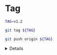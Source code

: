 # Tag

```bash
TAG=v1.2
```

```bash
git tag ${TAG}
```

```bash
git push origin ${TAG}
```
<details>

```lua
Total 0 (delta 0), reused 0 (delta 0), pack-reused 0
To github-boreal.com:CollegeBoreal/INF1084-202-25A-03.git
 * [new tag]         v1.2 -> v1.2
```

</details>
